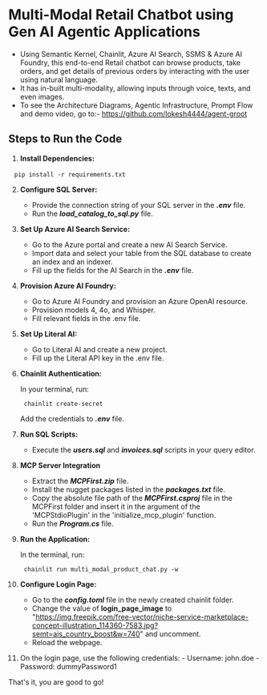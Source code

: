 
# Multi-Modal Retail Chatbot using Gen AI Agentic Applications

- Using Semantic Kernel, Chainlit, Azure AI Search, SSMS & Azure AI Foundry, this end-to-end Retail chatbot can browse products, take orders, and get details of previous orders by interacting with the user using natural language. 
- It has in-built multi-modality, allowing inputs through voice, texts, and even images.
- To see the Architecture Diagrams, Agentic Infrastructure, Prompt Flow and demo video, go to:-
    https://github.com/lokesh4444/agent-groot

## Steps to Run the Code

1. **Install Dependencies:**
   
   ```
     pip install -r requirements.txt
   ```

2. **Configure SQL Server:**

    - Provide the connection string of your SQL server in the ***.env*** file.
    - Run the ***load_catalog_to_sql.py*** file.
   
3. **Set Up Azure AI Search Service:**

    - Go to the Azure portal and create a new AI Search Service.
    - Import data and select your table from the SQL database to create an index and an indexer.
    - Fill up the fields for the AI Search in the ***.env*** file.
      
4. **Provision Azure AI Foundry:**

    - Go to Azure AI Foundry and provision an Azure OpenAI resource.
    - Provision models 4, 4o, and Whisper.
    - Fill relevant fields in the .env file.
      
5. **Set Up Literal AI:**

    - Go to Literal AI and create a new project.
    - Fill up the Literal API key in the .env file.
  
6. **Chainlit Authentication:**

    In your terminal, run:

    ```
     chainlit create-secret
    ```
    Add the credentials to ***.env*** file.
   
8. **Run SQL Scripts:**

    - Execute the ***users.sql*** and ***invoices.sql*** scripts in your query editor.
  
9. **MCP Server Integration**

    - Extract the ***MCPFirst.zip*** file.
    - Install the nugget packages listed in the ***packages.txt*** file.
    - Copy the absolute file path of the ***MCPFirst.csproj*** file in the MCPFirst folder and insert it in the argument of the         
      'MCPStdioPlugin' in the 'initialize_mcp_plugin' function.
    - Run the ***Program.cs*** file.
      
10. **Run the Application:**

    In the terminal, run:
   
    ```
     chainlit run multi_modal_product_chat.py -w
    ```
    
11. **Configure Login Page:**

     - Go to the ***config.toml*** file in the newly created chainlit folder.
     - Change the value of **login_page_image** to "https://img.freepik.com/free-vector/niche-service-marketplace-concept-illustration_114360-7583.jpg?semt=ais_country_boost&w=740" and uncomment.
     - Reload the webpage. 
    
12. On the login page, use the following credentials:
        - Username: john.doe
        - Password: dummyPassword1

That's it, you are good to go!

